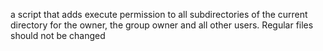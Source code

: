 a script that adds execute permission to all subdirectories of the current directory for the owner, the group owner and all other users. Regular files should not be changed
